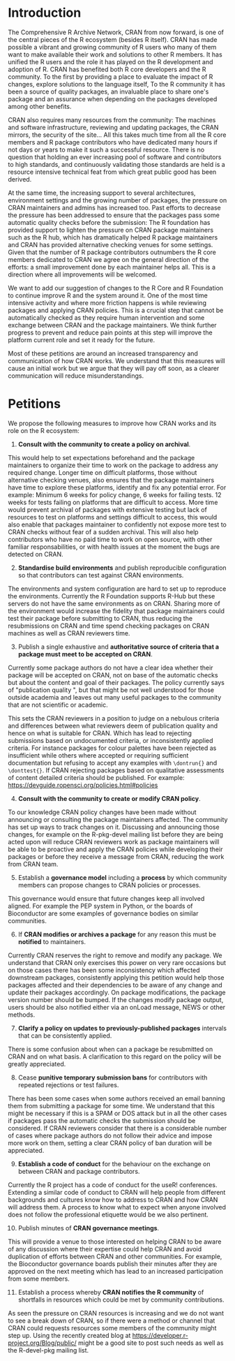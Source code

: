 # Introduction

The Comprehensive R Archive Network, CRAN from now forward, is one of the central pieces of the R ecosystem (besides R itself). 
CRAN has made possible a vibrant and growing community of R users who many of them want to make available their work and solutions to other R members. It has unified the R users and the role it has played on the R development and adoption of R. 
CRAN has benefited both R core developers and the R community. To the first by providing a place to evaluate the impact of R changes, explore solutions to the language itself,
To the R community it has been a source of quality packages, an invaluable place to share one's package and an assurance when depending on the packages developed among other benefits.

CRAN also requires many resources from the community: The machines and software infrastructure, reviewing and updating packages, the CRAN mirrors, the security of the site... 
All this takes much time from all the R core members and R package contributors who have dedicated many hours if not days or years to make it such a successful resource. 
There is no question that holding an ever increasing pool of software and contributors to high standards, and continuously validating those standards are held is a resource intensive technical feat from which great public good has been derived.

At the same time, the increasing support to several architectures, environment settings and the growing number of packages, the pressure on CRAN maintainers and admins has increased too. 
Past efforts to decrease the pressure has been addressed to ensure that the packages pass some automatic quality checks before the submission:
The R foundation has provided support to lighten the pressure on CRAN package maintainers such as the R hub, which has dramatically helped R package maintainers and CRAN has provided alternative checking venues for some settings. 
Given that the number of R package contributors outnumbers the R core members dedicated to CRAN we agree on the general direction of the efforts: a small improvement done by each maintainer helps all. This is a direction where all improvements will be welcomed. 

We want to add our suggestion of changes to the R Core and R Foundation to continue improve R and the system around it.
One of the most time intensive activity and where more friction happens is while reviewing packages and applying CRAN policies. 
This is a crucial step that cannot be automatically checked as they require human intervention and some exchange between CRAN and the package maintainers. 
We think further progress to prevent and reduce pain points at this step will improve the platform current role and set it ready for the future. 

Most of these petitions are around an increased transparency and communication of how CRAN works. 
We understand that this measures will cause an initial work but we argue that they will pay off soon, as a clearer communication will reduce misunderstandings. 

# Petitions

We propose the following measures to improve how CRAN works and its role on the R ecosystem:

1. **Consult with the community to create a policy on archival**. 

This would help to set expectations beforehand and the package maintainers to organize their time to work on the package to address any required change. Longer time on difficult platforms, those without alternative checking venues, also ensures that the package maintainers have time to explore these platforms, identify and fix any potential error. For example: Minimum 6 weeks for policy change, 6 weeks for failing tests. 12 weeks for tests failing on platforms that are difficult to access.
More time would prevent archival of packages with extensive testing but lack of resources to test on platforms and settings difficult to access, this would also enable that packages maintainer to confidently not expose more test to CRAN checks without fear of a sudden archival. This will also help contributors who have no paid time to work on open source, with other familiar responsabilities, or with health issues at the moment the bugs are detected on CRAN. 

2. **Standardise build environments** and publish reproducible configuration so that contributors can test against CRAN environments.

The environments and system configuration are hard to set up to reproduce the environments. Currently the R Foundation supports R-Hub but these servers do not have the same environments as on CRAN. Sharing more of the environment would increase the fidelity that package maintainers could test their package before submitting to CRAN, thus reducing the resubmissions on CRAN and time spend checking packages on CRAN machines as well as CRAN reviewers time.  

3. Publish a single exhaustive and **authoritative source of criteria that a package must meet to be accepted on CRAN**.

Currently some package authors do not have a clear idea whether their package will be accepted on CRAN, not on base of the automatic checks but about the content and goal of their packages. The policy currently says of "publication quality ", but that might be not well understood for those outside academia and leaves out many useful packages to the community that are not scientific or academic. 

This sets the CRAN reviewers in a position to judge on a nebulous criteria and differences between what reviewers deem of publication quality and hence on what is suitable for CRAN. Which has lead to rejecting submissions based on undocumented criteria, or inconsistently applied criteria. For instance packages for colour palettes have been rejected as insufficient while others where accepted or requiring sufficient documentation but refusing to accept any examples with `\dontrun{}` and `\donttest{}`. If CRAN rejecting packages based on qualitative assessments of content detailed criteria should be published. For example: https://devguide.ropensci.org/policies.html#policies

4. **Consult with the community to create or modify CRAN policy**. 

To our knowledge CRAN policy changes have been made without announcing or consulting the package maintainers affected. The community has set up ways to track changes on it. Discussing and announcing those changes, for example on the R-pkg-devel mailing list before they are being acted upon will reduce CRAN reviewers work as package maintainers will be able to be proactive and apply the CRAN policies while developing their packages or before they receive a message from CRAN, reducing the work from CRAN team.

5. Establish a **governance model** including a **process** by which community members can propose changes to CRAN policies or processes. 

This governance would ensure that future changes keep all involved aligned. For example the PEP system in Python, or the boards of Bioconductor are some examples of governance bodies on similar communities. 

6. If **CRAN modifies or archives a package** for any reason this must be **notified** to maintainers.

Currently CRAN reserves the right to remove and modify any package. We understand that CRAN only exercises this power on very rare occasions but on those cases there has been some inconsistency which affected downstream packages, consistently applying this petition would help those packages affected and their dependencies to be aware of any change and update their packages accordingly.
On package modifications, the package version number should be bumped. If the changes modify package output, users should be also notified either via an onLoad message, NEWS or other methods.

7. **Clarify a policy on updates to previously-published packages** intervals that can be consistently applied.

There is some confusion about when can a package be resubmitted on CRAN and on what basis. A clarification to this regard on the policy will be greatly appreciated.

8. Cease **punitive temporary submission bans** for contributors with repeated rejections or test failures.

There has been some cases when some authors received an email banning them from submitting a package for some time. We understand that this might be necessary if this is a SPAM or DOS attack but in all the other cases if packages pass the automatic checks the submission should be considered. If CRAN reviewers consider that there is a considerable number of cases where package authors do not follow their advice and impose more work on them, setting a clear CRAN policy of ban duration will be appreciated.

9. **Establish a code of conduct** for the behaviour on the exchange on between CRAN and package contributors.

Currently the R project has a code of conduct for the useR! conferences. Extending a similar code of conduct to CRAN will help people from different backgrounds and cultures know how to address to CRAN and how CRAN will address them. A process to know what to expect when anyone involved does not follow the professional etiquette would be we also pertinent. 

10. Publish minutes of **CRAN governance meetings**.

This will provide a venue to those interested on helping CRAN to be aware of any discussion where their expertise could help CRAN and avoid duplication of efforts between CRAN and other communities. For example, the Bioconductor governance boards publish their minutes after they are approved on the next meeting which has lead to an increased participation from some members. 

11. Establish a process whereby **CRAN notifies the R community** of shortfalls in resources which could be met by community contributions.

As seen the pressure on CRAN resources is increasing and we do not want to see a break down of CRAN, so if there were a method or channel that CRAN could requests resources some members of the community might step up. Using the recently created blog at https://developer.r-project.org/Blog/public/ might be a good site to post such needs as well as the R-devel-pkg mailing list.
